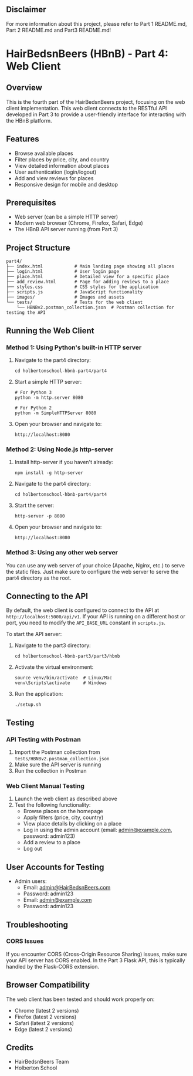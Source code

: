 ## Disclaimer
For more information about this project, please refer to Part 1 README.md, Part 2 README.md and Part3 README.md!


# HairBedsnBeers (HBnB) - Part 4: Web Client

## Overview
This is the fourth part of the HairBedsnBeers project, focusing on the web client implementation. This web client connects to the RESTful API developed in Part 3 to provide a user-friendly interface for interacting with the HBnB platform.

## Features
- Browse available places
- Filter places by price, city, and country
- View detailed information about places
- User authentication (login/logout)
- Add and view reviews for places
- Responsive design for mobile and desktop

## Prerequisites
- Web server (can be a simple HTTP server)
- Modern web browser (Chrome, Firefox, Safari, Edge)
- The HBnB API server running (from Part 3)

## Project Structure
```
part4/
├── index.html            # Main landing page showing all places
├── login.html            # User login page
├── place.html            # Detailed view for a specific place
├── add_review.html       # Page for adding reviews to a place
├── styles.css            # CSS styles for the application
├── scripts.js            # JavaScript functionality
├── images/               # Images and assets
└── tests/                # Tests for the web client
    └── HBNBv2.postman_collection.json  # Postman collection for testing the API
```

## Running the Web Client

### Method 1: Using Python's built-in HTTP server
1. Navigate to the part4 directory:
   ```
   cd holbertonschool-hbnb-part4/part4
   ```

2. Start a simple HTTP server:
   ```
   # For Python 3
   python -m http.server 8080

   # For Python 2
   python -m SimpleHTTPServer 8080
   ```

3. Open your browser and navigate to:
   ```
   http://localhost:8080
   ```

### Method 2: Using Node.js http-server
1. Install http-server if you haven't already:
   ```
   npm install -g http-server
   ```

2. Navigate to the part4 directory:
   ```
   cd holbertonschool-hbnb-part4/part4
   ```

3. Start the server:
   ```
   http-server -p 8080
   ```

4. Open your browser and navigate to:
   ```
   http://localhost:8080
   ```

### Method 3: Using any other web server
You can use any web server of your choice (Apache, Nginx, etc.) to serve the static files. Just make sure to configure the web server to serve the part4 directory as the root.

## Connecting to the API

By default, the web client is configured to connect to the API at `http://localhost:5000/api/v1`. If your API is running on a different host or port, you need to modify the `API_BASE_URL` constant in `scripts.js`.

To start the API server:
1. Navigate to the part3 directory:
   ```
   cd holbertonschool-hbnb-part3/part3/hbnb
   ```

2. Activate the virtual environment:
   ```
   source venv/bin/activate  # Linux/Mac
   venv\Scripts\activate     # Windows
   ```

4. Run the application:
   ```
   ./setup.sh
   ```

## Testing

### API Testing with Postman
1. Import the Postman collection from `tests/HBNBv2.postman_collection.json`
2. Make sure the API server is running
3. Run the collection in Postman

### Web Client Manual Testing
1. Launch the web client as described above
2. Test the following functionality:
   - Browse places on the homepage
   - Apply filters (price, city, country)
   - View place details by clicking on a place
   - Log in using the admin account (email: admin@example.com, password: admin123)
   - Add a review to a place
   - Log out

## User Accounts for Testing
- Admin users:
  - Email: admin@HairBedsnBeers.com
  - Password: admin123
  - Email: admin@example.com
  - Password: admin123


## Troubleshooting

### CORS Issues
If you encounter CORS (Cross-Origin Resource Sharing) issues, make sure your API server has CORS enabled. In the Part 3 Flask API, this is typically handled by the Flask-CORS extension.

## Browser Compatibility
The web client has been tested and should work properly on:
- Chrome (latest 2 versions)
- Firefox (latest 2 versions)
- Safari (latest 2 versions)
- Edge (latest 2 versions)

## Credits
- HairBedsnBeers Team
- Holberton School
